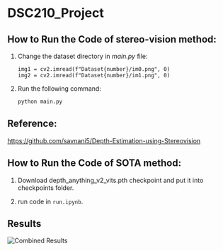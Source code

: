 # DSC210_Project

## How to Run the Code of stereo-vision method:
1) Change the dataset directory in *main.py* file:

    ```PY
    img1 = cv2.imread(f"Dataset{number}/im0.png", 0)
    img2 = cv2.imread(f"Dataset{number}/im1.png", 0)
    ```
2) Run the following command:
  
    ```sh
    python main.py
    ```

## Reference:
https://github.com/savnani5/Depth-Estimation-using-Stereovision

## How to Run the Code of SOTA method:
1) Download depth_anything_v2_vits.pth checkpoint and put it into checkpoints folder.

2) run code in `run.ipynb`.

## Results
<!-- Image is currently blank/missing -->
![Combined Results](https://imgur.com/KC2W3PE)
